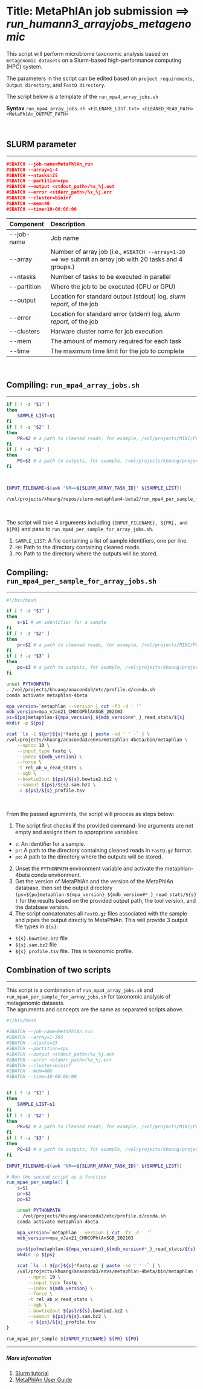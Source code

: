 # Title: MetaPhlAn job submission ==> ***run_humann3_arrayjobs_metagenomic***

This script will perform microbiome taxonomic analysis based on `metagenomic datasets` on a Slurm-based high-performance computing (HPC) system.<br>

The parameters in the script can be edited based on `project requirements`, `Output directory`, and `FastQ directory`. <br>

The script below is a template of the `run_mpa4_array_jobs.sh` <br>

**Syntax**
`run_mpa4_array_jobs.sh
<FILENAME_LIST.txt>
<CLEANED_READ_PATH>
<MetaPhlAn_OUTPUT_PATH>` 

<br>


## SLURM parameter
_________________________________________

``` json
#SBATCH --job-name=MetaPhlAn_run
#SBATCH --array=1-4
#SBATCH --ntasks=25
#SBATCH --partition=cpu
#SBATCH --output <stdout_path>/%x_%j.out
#SBATCH --error <stderr_path>/%x_%j.err
#SBATCH --cluster=bioinf
#SBATCH --mem=40
#SBATCH --time=10-00:00:00
```

| Component | Description  |
|:----    |:----    |
| --job-name | Job name    |
| --array | Number of array job (i.e., `#SBATCH --array=1-20` ==> we submit an array job with 20 tasks and 4 groups.)|
| --ntasks |    Number of tasks to be executed in parallel    |
| --partition |    Where the job to be executed (CPU or GPU)    |
| --output |    Location for standard output (stdout) log, *slurm report*, of the job    |
| --error |    Location for standard error (stderr) log, *slurm report*, of the job     |
| --clusters |    Harware cluster name for job execution   |
| --mem |    The amount of memory required for each task    |
| --time |    The maximum time limit for the job to complete |
<br>

## Compiling: `run_mpa4_array_jobs.sh`
_________________________________________

```bash
if [ ! -z "$1" ]
then
    SAMPLE_LIST=$1
fi
if [ ! -z "$2" ]
then
    PR=$2 # a path to cleaned reads, for example, /vol/projects/MIKI/Project-2022-RheumaVor/filteredReads/
fi
if [ ! -z "$3" ]
then
    PO=$3 # a path to outputs, for example, /vol/projects/khuang/projects/rheumavor/
fi



INPUT_FILENAME=$(awk "NR==${SLURM_ARRAY_TASK_ID}" ${SAMPLE_LIST})

/vol/projects/khuang/repos/slurm-metaphlan4-beta2/run_mpa4_per_sample_for_array_jobs.sh ${INPUT_FILENAME} ${PR} ${PO}
```
<br>

The script will take 4 arguments including `{INPUT_FILENAME}, ${PR}, and ${PO}` and pass to `run_mpa4_per_sample_for_array_jobs.sh`.
1. `SAMPLE_LIST`: A file containing a list of sample identifiers, one per line.
2. `PR`: Path to the directory containing cleaned reads.
3. `PO`: Path to the directory where the outputs will be stored.

## Compiling: `run_mpa4_per_sample_for_array_jobs.sh`
_________________________________________

```bash
#!/bin/bash

if [ ! -z "$1" ]
then
    s=$1 # an identifier for a sample
fi
if [ ! -z "$2" ]
then
    pr=$2 # a path to cleaned reads, for example, /vol/projects/MIKI/Project-2022-RheumaVor/filteredReads/
fi
if [ ! -z "$3" ]
then
    po=$3 # a path to outputs, for example, /vol/projects/khuang/projects/rheumavor/
fi

unset PYTHONPATH
. /vol/projects/khuang/anaconda3/etc/profile.d/conda.sh
conda activate metaphlan-4beta

mpa_version=`metaphlan --version | cut -f3 -d ' '`
mdb_version=mpa_vJan21_CHOCOPhlAnSGB_202103
ps=${po}metaphlan-${mpa_version}_${mdb_version#*_}_read_stats/${s}
mkdir -p ${ps}

zcat `ls -1 ${pr}${s}*fastq.gz | paste -sd ' ' -` | \
/vol/projects/khuang/anaconda3/envs/metaphlan-4beta/bin/metaphlan \
    --nproc 10 \
    --input_type fastq \
    --index ${mdb_version} \
    --force \
    -t rel_ab_w_read_stats \
    --sgb \
    --bowtie2out ${ps}/${s}.bowtie2.bz2 \
    --samout ${ps}/${s}.sam.bz2 \
    -o ${ps}/${s}_profile.tsv

```
<br>

From the passed agruments, the script will process as steps below:

1. The script first checks if the provided command-line arguments are not empty and assigns them to appropriate variables:
- `s`: An identifier for a sample.
- `pr`: A path to the directory containing cleaned reads in `FastQ.gz` format.
- `po`: A path to the directory where the outputs will be stored.
2. Unset the `PYTHONPATH` environment variable and activate the metaphlan-4beta conda environment.
3. Get the version of MetaPhlAn and the version of the MetaPhlAn database, then set the output directory `(ps=${po}metaphlan-${mpa_version}_${mdb_version#*_}_read_stats/${s})` for the results based on the provided output path, the tool version, and the database version.
4. The script concatenates all `FastQ.gz` files associated with the sample and pipes the output directly to MetaPhlAn. This will provide 3 output file types in `${s}`:
- `${s}.bowtie2.bz2` file
- `${s}.sam.bz2` file
- `${s}_profile.tsv` file. This is taxonomic profile.


## Combination of two scripts
_________________________________________

This script is a combination of `run_mpa4_array_jobs.sh` and `run_mpa4_per_sample_for_array_jobs.sh` for taxonomic analysis of metagenomic datasets.
<br>
The agruments and concepts are the same as separated scripts above.

```bash
#!/bin/bash

#SBATCH --job-name=MetaPhlAn_run
#SBATCH --array=1-365
#SBATCH --ntasks=25
#SBATCH --partition=cpu
#SBATCH --output <stdout_path>/%x_%j.out
#SBATCH --error <stderr_path>/%x_%j.err
#SBATCH --cluster=bioinf
#SBATCH --mem=40G
#SBATCH --time=10-00:00:00


if [ ! -z "$1" ]
then
    SAMPLE_LIST=$1
fi
if [ ! -z "$2" ]
then
    PR=$2 # a path to cleaned reads, for example, /vol/projects/MIKI/Project-2022-RheumaVor/filteredReads/
fi
if [ ! -z "$3" ]
then
    PO=$3 # a path to outputs, for example, /vol/projects/khuang/projects/rheumavor/
fi

INPUT_FILENAME=$(awk "NR==${SLURM_ARRAY_TASK_ID}" ${SAMPLE_LIST})

# Run the second script as a function
run_mpa4_per_sample() {
    s=$1
    pr=$2
    po=$3

    unset PYTHONPATH
    . /vol/projects/khuang/anaconda3/etc/profile.d/conda.sh
    conda activate metaphlan-4beta

    mpa_version=`metaphlan --version | cut -f3 -d ' '`
    mdb_version=mpa_vJan21_CHOCOPhlAnSGB_202103

    ps=${po}metaphlan-${mpa_version}_${mdb_version#*_}_read_stats/${s}
    mkdir -p ${ps}

    zcat `ls -1 ${pr}${s}*fastq.gz | paste -sd ' ' -` | \
    /vol/projects/khuang/anaconda3/envs/metaphlan-4beta/bin/metaphlan \
        --nproc 10 \
        --input_type fastq \
        --index ${mdb_version} \
        --force \
        -t rel_ab_w_read_stats \
        --sgb \
        --bowtie2out ${ps}/${s}.bowtie2.bz2 \
        --samout ${ps}/${s}.sam.bz2 \
        -o ${ps}/${s}_profile.tsv
}

run_mpa4_per_sample ${INPUT_FILENAME} ${PR} ${PO}

```

_________________________________________
##### More information 
1. [Slurm tutorial](https://slurm.schedmd.com/tutorials.html)
2. [MetaPhlAn User Guide](https://github.com/biobakery/MetaPhlAn)
